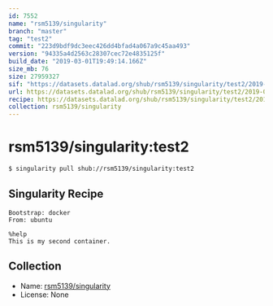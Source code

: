 ```yaml
---
id: 7552
name: "rsm5139/singularity"
branch: "master"
tag: "test2"
commit: "223d9bdf9dc3eec426dd4bfad4a067a9c45aa493"
version: "94335a4d2563c28307cec72e4835125f"
build_date: "2019-03-01T19:49:14.166Z"
size_mb: 76
size: 27959327
sif: "https://datasets.datalad.org/shub/rsm5139/singularity/test2/2019-03-01-223d9bdf-94335a4d/94335a4d2563c28307cec72e4835125f.simg"
url: https://datasets.datalad.org/shub/rsm5139/singularity/test2/2019-03-01-223d9bdf-94335a4d/
recipe: https://datasets.datalad.org/shub/rsm5139/singularity/test2/2019-03-01-223d9bdf-94335a4d/Singularity
collection: rsm5139/singularity
---
```


# rsm5139/singularity:test2

```bash
$ singularity pull shub://rsm5139/singularity:test2
```

## Singularity Recipe

```singularity
Bootstrap: docker
From: ubuntu

%help
This is my second container.
```

## Collection

 - Name: [rsm5139/singularity](https://github.com/rsm5139/singularity)
 - License: None

